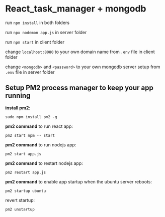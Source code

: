 # React_task_manager + mongodb

run `npm install` in both folders

run `npx nodemon app.js` in server folder

run `npm start` in client folder

change `localhost:8080` to your own domain name from `.env` file in client folder

change `<mongodb>` and `<password>` to your own mongodb server setup from `.env` file in server folder

## Setup PM2 process manager to keep your app running

**install pm2**:

```
sudo npm install pm2 -g
```

**pm2 command** to run react app:

```
pm2 start npm -- start
```

**pm2 command** to run nodejs app:

```
pm2 start app.js
```

**pm2 command** to restart nodejs app:

```
pm2 restart app.js
```

**pm2 command** to enable app startup when the ubuntu server reboots:

```
pm2 startup ubuntu
```

revert startup:

```
pm2 unstartup
```
